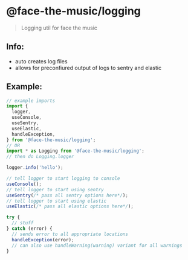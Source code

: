 # @face-the-music/logging

> Logging util for face the music

## Info:

- auto creates log files
- allows for preconfiured output of logs to sentry and elastic

## Example:

```js
// example imports
import {
  logger,
  useConsole,
  useSentry,
  useElastic,
  handleException,
} from '@face-the-music/logging';
// OR
import * as Logging from '@face-the-music/logging';
// then do Logging.logger

logger.info('hello');

// tell logger to start logging to console
useConsole();
// tell logger to start using sentry
useSentry(/* pass all sentry options here*/);
// tell logger to start using elastic
useElastic(/* pass all elastic options here*/);

try {
  // stuff
} catch (error) {
  // sends error to all appropriate locations
  handleException(error);
  // can also use handleWarning(warning) variant for all warnings
}
```
